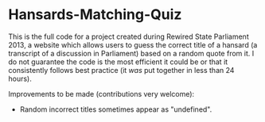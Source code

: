 Hansards-Matching-Quiz
======================

This is the full code for a project created during Rewired State Parliament 2013, a website which allows users to guess the correct title of a hansard (a transcript of a discussion in Parliament) based on a random quote from it. I do not guarantee the code is the most efficient it could be or that it consistently follows best practice (it *was* put together in less than 24 hours).

Improvements to be made (contributions very welcome):
- Random incorrect titles sometimes appear as "undefined".
